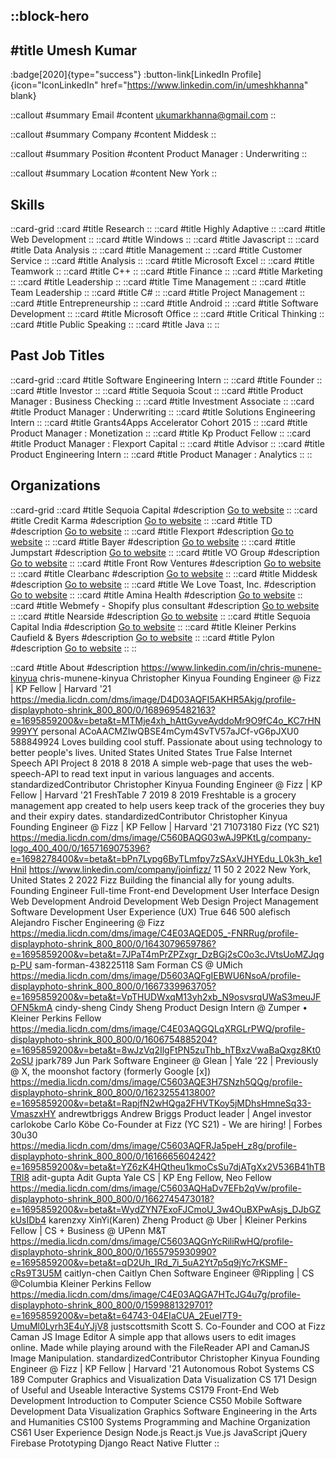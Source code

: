 ::block-hero
---
#title
Umesh Kumar
---

:badge[2020]{type="success"}
:button-link[LinkedIn Profile]{icon="IconLinkedIn" href="https://www.linkedin.com/in/umeshkhanna" blank}

::callout
#summary
Email
#content
ukumarkhanna@gmail.com
::

::callout
#summary
Company
#content
Middesk
::

::callout
#summary
Position
#content
Product Manager : Underwriting
::

::callout
#summary
Location
#content
New York
::

## Skills
::card-grid
::card
#title
Research
::
::card
#title
Highly Adaptive
::
::card
#title
Web Development
::
::card
#title
Windows
::
::card
#title
Javascript
::
::card
#title
Data Analysis
::
::card
#title
Management
::
::card
#title
Customer Service
::
::card
#title
Analysis
::
::card
#title
Microsoft Excel
::
::card
#title
Teamwork
::
::card
#title
C++
::
::card
#title
Finance
::
::card
#title
Marketing
::
::card
#title
Leadership
::
::card
#title
Time Management
::
::card
#title
Team Leadership
::
::card
#title
C#
::
::card
#title
Project Management
::
::card
#title
Entrepreneurship
::
::card
#title
Android
::
::card
#title
Software Development
::
::card
#title
Microsoft Office
::
::card
#title
Critical Thinking
::
::card
#title
Public Speaking
::
::card
#title
Java
::
::

## Past Job Titles
::card-grid
::card
#title
Software Engineering Intern
::
::card
#title
Founder
::
::card
#title
Investor
::
::card
#title
Sequoia Scout
::
::card
#title
Product Manager : Business Checking
::
::card
#title
Investment Associate
::
::card
#title
Product Manager : Underwriting
::
::card
#title
Solutions Engineering Intern
::
::card
#title
Grants4Apps Accelerator Cohort 2015
::
::card
#title
Product Manager : Monetization
::
::card
#title
Kp Product Fellow
::
::card
#title
Product Manager : Flexport Capital
::
::card
#title
Advisor
::
::card
#title
Product Engineering Intern
::
::card
#title
Product Manager : Analytics
::
::

## Organizations
::card-grid
::card
#title
Sequoia Capital
#description
[Go to website](sequoiacap.com)
::
::card
#title
Credit Karma
#description
[Go to website](creditkarma.com)
::
::card
#title
TD
#description
[Go to website](td.com)
::
::card
#title
Flexport
#description
[Go to website](flexport.com)
::
::card
#title
Bayer
#description
[Go to website](bayer.com)
::
::card
#title
Jumpstart
#description
[Go to website](jumpstart.me)
::
::card
#title
VO Group
#description
[Go to website](vogroup.com)
::
::card
#title
Front Row Ventures
#description
[Go to website](frontrow.ventures)
::
::card
#title
Clearbanc
#description
[Go to website](clearbanc.com)
::
::card
#title
Middesk
#description
[Go to website](middesk.com)
::
::card
#title
We Love Toast, Inc.
#description
[Go to website](welovetoast.com)
::
::card
#title
Amina Health
#description
[Go to website](aminahealth.com)
::
::card
#title
Webmefy - Shopify plus consultant
#description
[Go to website](webmefy.com)
::
::card
#title
Nearside
#description
[Go to website](hatchcard.com)
::
::card
#title
Sequoia Capital India
#description
[Go to website](sequoiacap.com)
::
::card
#title
Kleiner Perkins Caufield & Byers
#description
[Go to website](kpcb.com)
::
::card
#title
Pylon
#description
[Go to website](usepylon.com)
::
::

::card
#title
About
#description
https://www.linkedin.com/in/chris-munene-kinyua chris-munene-kinyua Christopher Kinyua Founding Engineer @ Fizz | KP Fellow | Harvard '21 https://media.licdn.com/dms/image/D4D03AQFI5AKHR5Akjg/profile-displayphoto-shrink_800_800/0/1689695482163?e=1695859200&v=beta&t=MTMje4xh_hAttGyveAyddoMr9O9fC4o_KC7rHN999YY personal ACoAACMZIwQBSE4mCym4SvTV57aJCf-vG6pJXU0 588849924 Loves building cool stuff. Passionate about using technology to better people's lives. United States United States True False Internet Speech API Project 8 2018 8 2018 A simple web-page that uses the web-speech-API to read text input in various languages and accents. standardizedContributor Christopher Kinyua Founding Engineer @ Fizz | KP Fellow | Harvard '21 FreshTable 7 2019 8 2019 Freshtable is a grocery management app created to help users keep track of the groceries they buy and their expiry dates. standardizedContributor Christopher Kinyua Founding Engineer @ Fizz | KP Fellow | Harvard '21 71073180 Fizz (YC S21) https://media.licdn.com/dms/image/C560BAQG03wAJ9PKtLg/company-logo_400_400/0/1657169075396?e=1698278400&v=beta&t=bPn7Lypg6ByTLmfpy7zSAxVJHYEdu_L0k3h_ke1HniI https://www.linkedin.com/company/joinfizz/ 11 50 2 2022 New York, United States 2 2022 Fizz Building the financial ally for young adults. Founding Engineer Full-time Front-end Development User Interface Design Web Development Android Development Web Design Project Management Software Development User Experience (UX) True 646 500 alefisch Alejandro Fischer Engineering @ Fizz https://media.licdn.com/dms/image/C4E03AQED05_-FNRRug/profile-displayphoto-shrink_800_800/0/1643079659786?e=1695859200&v=beta&t=7JPaT4mPrZPZxgr_DzBGj2sC0o3cJVtsUoMZJqgp-PU sam-forman-438225118 Sam Forman CS @ UMich https://media.licdn.com/dms/image/D5603AQFgIEBWU6NsoA/profile-displayphoto-shrink_800_800/0/1667339963705?e=1695859200&v=beta&t=VpTHUDWxqM13yh2xb_N9osvsrqUWaS3meuJFOFN5kmA cindy-sheng Cindy Sheng Product Design Intern @ Zumper • Kleiner Perkins Fellow https://media.licdn.com/dms/image/C4E03AQGQLqXRGLrPWQ/profile-displayphoto-shrink_800_800/0/1606754885204?e=1695859200&v=beta&t=8wJzVq2IlgFtPN5zuThb_hTBxzVwaBaQxgz8Kt02oSU jpark789 Jun Park Software Engineer @ Glean | Yale ‘22 | Previously @ X, the moonshot factory (formerly Google [x]) https://media.licdn.com/dms/image/C5603AQE3H7SNzh5QQg/profile-displayphoto-shrink_800_800/0/1623255413800?e=1695859200&v=beta&t=RapjfN2wHQga2FHVTKoy5jMDhsHmneSq33-VmaszxHY andrewtbriggs Andrew Briggs Product leader | Angel investor carlokobe Carlo Köbe Co-Founder at Fizz (YC S21) - We are hiring! | Forbes 30u30 https://media.licdn.com/dms/image/C5603AQFRJa5peH_z8g/profile-displayphoto-shrink_800_800/0/1616665604242?e=1695859200&v=beta&t=YZ6zK4HQtheu1kmoCsSu7djATgXx2V536B41hTBTRl8 adit-gupta Adit Gupta Yale CS | KP Eng Fellow, Neo Fellow https://media.licdn.com/dms/image/C5603AQHaDv7EFb2qVw/profile-displayphoto-shrink_800_800/0/1662745473018?e=1695859200&v=beta&t=WydZYN7ExoFJCmoU_3w4OuBXPwAsjs_DJbGZkUsIDb4 karenzxy XinYi(Karen) Zheng Product @ Uber | Kleiner Perkins Fellow | CS + Business @ UPenn M&T https://media.licdn.com/dms/image/C5603AQGnYcRiliRwHQ/profile-displayphoto-shrink_800_800/0/1655795930990?e=1695859200&v=beta&t=qD2Uh_IRd_7i_5uA2Yt7p5q9jYc7rKSMF-cRs9T3U5M caitlyn-chen Caitlyn Chen Software Engineer @Rippling | CS @Columbia Kleiner Perkins Fellow https://media.licdn.com/dms/image/C4E03AQGA7HTcJG4u7g/profile-displayphoto-shrink_800_800/0/1599881329701?e=1695859200&v=beta&t=64743-04EIaCUA_2EueI7T9-UmuMl0Lyrh3E4uYJjV8 justscottsmith Scott S. Co-Founder and COO at Fizz Caman JS Image Editor A simple app that allows users to edit images online. Made while playing around with the FileReader API and CamanJS Image Manipulation. standardizedContributor Christopher Kinyua Founding Engineer @ Fizz | KP Fellow | Harvard '21 Autonomous Robot Systems CS 189 Computer Graphics and Visualization  Data Visualization  CS 171 Design of Useful and Useable Interactive Systems CS179 Front-End Web Development Introduction to Computer Science CS50 Mobile Software Development  Data Visualization Graphics Software Engineering in the Arts and Humanities CS100 Systems Programming and Machine Organization CS61 User Experience Design  Node.js React.js Vue.js JavaScript jQuery Firebase Prototyping Django React Native Flutter
::
